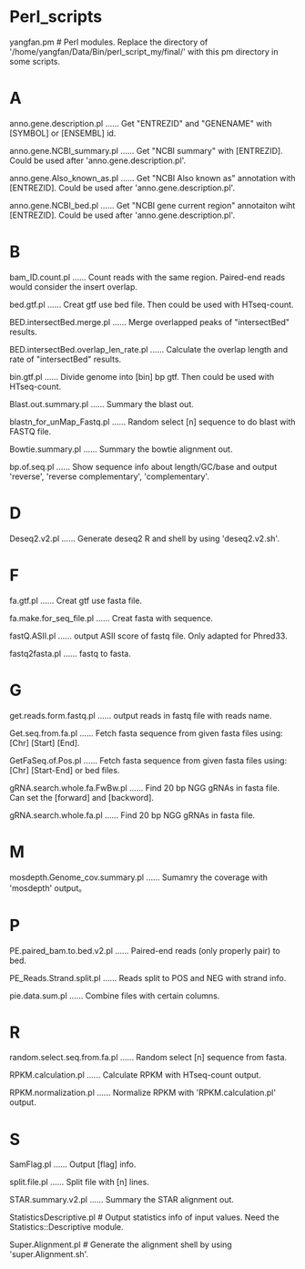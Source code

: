 # Perl_scripts
yangfan.pm  # Perl modules. Replace the directory of '/home/yangfan/Data/Bin/perl_script_my/final/' with this pm directory in some scripts.

# A
anno.gene.description.pl    ...... Get "ENTREZID" and "GENENAME" with [SYMBOL] or [ENSEMBL] id.

anno.gene.NCBI_summary.pl    ...... Get "NCBI summary" with [ENTREZID]. Could be used after 'anno.gene.description.pl'.

anno.gene.Also_known_as.pl    ...... Get "NCBI Also known as" annotation with [ENTREZID]. Could be used after 'anno.gene.description.pl'.
 
anno.gene.NCBI_bed.pl    ...... Get "NCBI gene current region" annotaiton wiht [ENTREZID]. Could be used after 'anno.gene.description.pl'.

# B
bam_ID.count.pl    ...... Count reads with the same region. Paired-end reads would consider the insert overlap.

bed.gtf.pl    ...... Creat gtf use bed file. Then could be used with HTseq-count.

BED.intersectBed.merge.pl    ...... Merge overlapped peaks of "intersectBed" results.

BED.intersectBed.overlap_len_rate.pl    ...... Calculate the overlap length and rate of "intersectBed" results.

bin.gtf.pl    ...... Divide genome into [bin] bp gtf. Then could be used with HTseq-count.

Blast.out.summary.pl    ...... Summary the blast out.

blastn_for_unMap_Fastq.pl    ...... Random select [n] sequence to do blast with FASTQ file.

Bowtie.summary.pl    ...... Summary the bowtie alignment out.

bp.of.seq.pl    ...... Show sequence info about length/GC/base and output 'reverse', 'reverse complementary', 'complementary'.

# D
Deseq2.v2.pl    ...... Generate deseq2 R and shell by using 'deseq2.v2.sh'. 

# F
fa.gtf.pl    ...... Creat gtf use fasta file.

fa.make.for_seq_file.pl    ...... Creat fasta with sequence.

fastQ.ASII.pl    ...... output ASII score of fastq file. Only adapted for Phred33.

fastq2fasta.pl    ...... fastq to fasta.

# G
get.reads.form.fastq.pl    ...... output reads in fastq file with reads name.

Get.seq.from.fa.pl    ...... Fetch fasta sequence from given fasta files using: [Chr] [Start] [End].

GetFaSeq.of.Pos.pl    ...... Fetch fasta sequence from given fasta files using: [Chr] [Start-End] or bed files.

gRNA.search.whole.fa.FwBw.pl    ...... Find 20 bp NGG gRNAs in fasta file. Can set the [forward] and [backword].

gRNA.search.whole.fa.pl    ...... Find 20 bp NGG gRNAs in fasta file.

# M
mosdepth.Genome_cov.summary.pl    ...... Sumamry the coverage with 'mosdepth' output。

# P
PE.paired_bam.to.bed.v2.pl    ...... Paired-end reads (only properly pair) to bed.

PE_Reads.Strand.split.pl    ...... Reads split to POS and NEG with strand info.

pie.data.sum.pl  ...... Combine files with certain columns.

# R
random.select.seq.from.fa.pl    ...... Random select [n] sequence from fasta.

RPKM.calculation.pl    ...... Calculate RPKM with HTseq-count output.

RPKM.normalization.pl    ...... Normalize RPKM with 'RPKM.calculation.pl' output.

# S
SamFlag.pl    ...... Output [flag] info.

split.file.pl    ...... Split file with [n] lines.

STAR.summary.v2.pl    ...... Summary the STAR alignment out.

StatisticsDescriptive.pl    # Output statistics info of input values. Need the Statistics::Descriptive module.

Super.Alignment.pl    # Generate the alignment shell by using 'super.Alignment.sh'.

